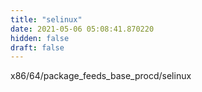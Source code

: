 ```yaml
---
title: "selinux"
date: 2021-05-06 05:08:41.870220
hidden: false
draft: false
---
```


x86/64/package_feeds_base_procd/selinux

